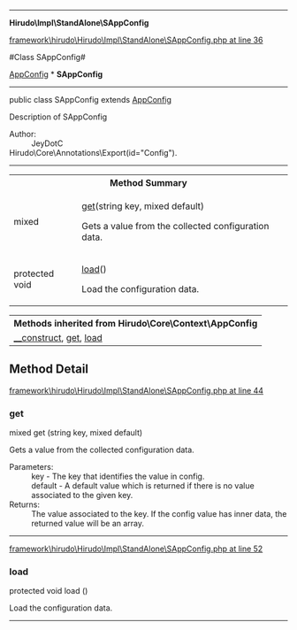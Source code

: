 

- - -

**Hirudo\Impl\StandAlone\SAppConfig**


<a href="https://github.com/JeyDotC/Hirudo/blob/master/framework/hirudo/Hirudo/Impl/StandAlone/SAppConfig.php#L36" >framework\hirudo\Hirudo\Impl\StandAlone\SAppConfig.php at line 36</a>

#Class SAppConfig#

<a href="https://github.com/JeyDotC/Hirudo-docs/blob/master/hirudo/core/context/appconfig.html">AppConfig</a>
    * **SAppConfig**




- - -

<p class="signature"><span class='k'>public  class</span> <span class='nx'>SAppConfig</span>
extends <a href="https://github.com/JeyDotC/Hirudo-docs/blob/master/hirudo/core/context/appconfig.html">AppConfig</a>

</p>

<div class="comment" id="overview_description"><p>Description of SAppConfig</p></div>

<dl>
<dt>Author:</dt>
<dd>JeyDotC</dd>
<dt>Hirudo\Core\Annotations\Export(id="Config").</dt>
</dl>


- - -

<table id="summary_method">
<tr><th colspan="2">Method Summary</th></tr>
<tr>
<td><span class='k'></span> <span class='nx'>mixed</span></td>
<td class="description"><p class="name"><a href="#get">get</a>(string key, mixed default)</p><p class="description">Gets a value from the collected configuration data.</p></td>
</tr>
<tr>
<td><span class='k'>protected </span> <span class='nx'>void</span></td>
<td class="description"><p class="name"><a href="#load">load</a>()</p><p class="description">Load the configuration data.</p></td>
</tr>
</table>

<table class="inherit">
<tr><th colspan="2">Methods inherited from Hirudo\Core\Context\AppConfig</th></tr>
<tr><td><a href="https://github.com/JeyDotC/Hirudo-docs/blob/master/hirudo/core/context/appconfig.html#__construct()">__construct</a>, <a href="https://github.com/JeyDotC/Hirudo-docs/blob/master/hirudo/core/context/appconfig.html#get()">get</a>, <a href="https://github.com/JeyDotC/Hirudo-docs/blob/master/hirudo/core/context/appconfig.html#load()">load</a></td></tr></table>

<h2 id="detail_method">Method Detail</h2>

<a href="https://github.com/JeyDotC/Hirudo/blob/master/framework/hirudo/Hirudo/Impl/StandAlone/SAppConfig.php#L44" >framework\hirudo\Hirudo\Impl\StandAlone\SAppConfig.php at line 44</a>

<h3 id="get()">get</h3>
<span class='k'></span> <span class='nx'>mixed</span> <span class='nf'>get</span> (string key, mixed default)

<div class="details">
<p>Gets a value from the collected configuration data.</p><dl>
<dt>Parameters:</dt>
<dd>key - The key that identifies the value in config.</dd>
<dd>default - A default value which is returned if there is no value associated to the given key.</dd>
<dt>Returns:</dt>
<dd>The value associated to the key. If the config value has inner data, the returned value will be an array.</dd>
</dl>

</div>

- - -


<a href="https://github.com/JeyDotC/Hirudo/blob/master/framework/hirudo/Hirudo/Impl/StandAlone/SAppConfig.php#L52" >framework\hirudo\Hirudo\Impl\StandAlone\SAppConfig.php at line 52</a>

<h3 id="load()">load</h3>
<span class='k'>protected </span> <span class='nx'>void</span> <span class='nf'>load</span> ()

<div class="details">
<p>Load the configuration data.</p>
</div>

- - -

